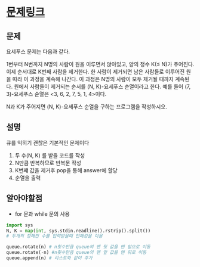 # [문제링크](https://www.acmicpc.net/problem/10828)

## 문제
요세푸스 문제는 다음과 같다.

1번부터 N번까지 N명의 사람이 원을 이루면서 앉아있고, 양의 정수 K(≤ N)가 주어진다. 이제 순서대로 K번째 사람을 제거한다. 한 사람이 제거되면 남은 사람들로 이루어진 원을 따라 이 과정을 계속해 나간다. 이 과정은 N명의 사람이 모두 제거될 때까지 계속된다. 원에서 사람들이 제거되는 순서를 (N, K)-요세푸스 순열이라고 한다. 예를 들어 (7, 3)-요세푸스 순열은 <3, 6, 2, 7, 5, 1, 4>이다.

N과 K가 주어지면 (N, K)-요세푸스 순열을 구하는 프로그램을 작성하시오.

## 설명
큐를 익히기 괜찮은 기본적인 문제이다 

1. 두 수(N, K) 를 받을 코드를 작성 
2. N만큼 반복하므로 반복문 작성
3. K번쨰 값을 제거후 pop을 통해 answer에 할당
4. 순열을 출력 
## 알아야할점
- for 문과 while 문의 사용
```python
import sys
N, K = map(int, sys.stdin.readline().rstrip().split())  
# 두개의 정해진 수를 입력받을때 언패킹을 이용

queue.rotate(n) # n횟수만큼 queue의 맨 뒷 값을 맨 앞으로 이동
queue.rotate(-n) #n횟수만큼 queue의 맨 앞 값을 맨 뒤로 이동
queue.append(n) # 리스트와 같이 추가 

